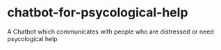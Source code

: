 # chatbot-for-psycological-help
 A Chatbot which communicates with people who are distressed or need psycological help
